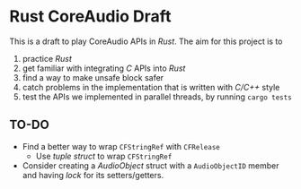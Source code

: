 # Rust CoreAudio Draft

This is a draft to play CoreAudio APIs in *Rust*. The aim for this project is to
1. practice *Rust*
2. get familiar with integrating *C* APIs into *Rust*
3. find a way to make unsafe block safer
4. catch problems in the implementation that is written with *C/C++* style
5. test the APIs we implemented in parallel threads, by running ```cargo tests```

## TO-DO
- Find a better way to wrap ```CFStringRef``` with ```CFRelease```
  - Use *tuple struct* to wrap ```CFStringRef```
- Consider creating a *AudioObject* struct with  a ```AudioObjectID``` member and having *lock* for its setters/getters.